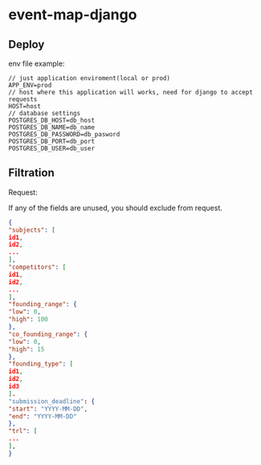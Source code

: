 # event-map-django

## Deploy

env file example:
```
// just application enviroment(local or prod)
APP_ENV=prod
// host where this application will works, need for django to accept requests
HOST=host
// database settings
POSTGRES_DB_HOST=db_host
POSTGRES_DB_NAME=db_name
POSTGRES_DB_PASSWORD=db_pasword
POSTGRES_DB_PORT=db_port
POSTGRES_DB_USER=db_user

```


## Filtration

Request:

If any of the fields are unused, you should exclude from request.

```json
{
"subjects": [
id1,
id2,
...
],
"competitors": [
id1,
id2,
...
],
"founding_range": {
"low": 0,
"high": 100
},
"co_founding_range": {
"low": 0,
"high": 15
},
"founding_type": [
id1,
id2,
id3
].
"submission_deadline": {
"start": "YYYY-MM-DD",
"end": "YYYY-MM-DD"
},
"trl": [
...
],
}
```
